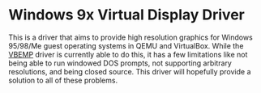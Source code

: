 # Windows 9x Virtual Display Driver

This is a driver that aims to provide high resolution graphics for Windows 95/98/Me guest operating systems in QEMU and VirtualBox. While the [VBEMP](bar) driver is currently able to do this, it has a few limitations like not being able to run windowed DOS prompts, not supporting arbitrary resolutions, and being closed source. This driver will hopefully provide a solution to all of these problems.
